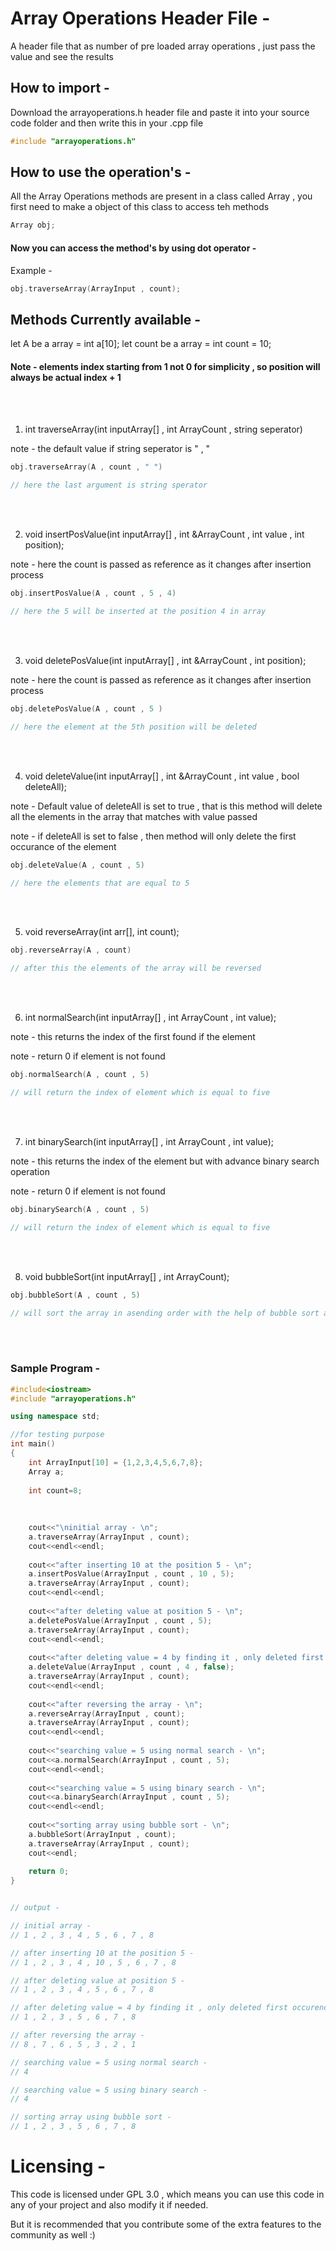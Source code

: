 # Array Operations Header File -

A header file that as number of pre loaded array operations , just pass the value and see the results 


## How to import - 

Download the arrayoperations.h header file and paste it into your source code folder and then write this in your .cpp file

```C++
#include "arrayoperations.h"
```

## How to use the operation's - 

All the Array Operations methods are present in a class called Array , you first need to make a object of this class to access teh methods

```C++
Array obj;
```

#### Now you can access the method's by using dot operator - 

Example - 

```C++
obj.traverseArray(ArrayInput , count);
```


## Methods Currently available - 

let A be a array = int a[10];
let count be a array = int count = 10;

#### Note - elements index starting from 1 not 0 for simplicity , so position will always be actual index + 1 

<br />
<br />

1. int traverseArray(int inputArray[] , int ArrayCount , string seperator)

note - the default value if string seperator is " , "

```C++
obj.traverseArray(A , count , " ")  

// here the last argument is string sperator
```

<br />
<br />

2. void insertPosValue(int inputArray[] , int &ArrayCount , int value , int position);

note - here the count is passed as reference as it changes after insertion process

```C++
obj.insertPosValue(A , count , 5 , 4)  

// here the 5 will be inserted at the position 4 in array
```

<br />
<br />

3. void deletePosValue(int inputArray[] , int &ArrayCount , int position);

note - here the count is passed as reference as it changes after insertion process

```C++
obj.deletePosValue(A , count , 5 )  

// here the element at the 5th position will be deleted
```

<br />
<br />

4. void deleteValue(int inputArray[] , int &ArrayCount , int value , bool deleteAll);

note - Default value of deleteAll is set to true , that is this method will delete all the elements in the array that matches with value passed
 
note - if deleteAll is set to false , then method will only delete the first occurance of the element

```C++
obj.deleteValue(A , count , 5)  

// here the elements that are equal to 5
```

<br />
<br />

5. void reverseArray(int arr[], int count); 

```C++
obj.reverseArray(A , count)  

// after this the elements of the array will be reversed
```

<br />
<br />

6. int normalSearch(int inputArray[] , int ArrayCount , int value);

note - this returns the index of the first found if the element

note - return 0 if element is not found
 
```C++
obj.normalSearch(A , count , 5)  

// will return the index of element which is equal to five
```

<br />
<br />

7. int binarySearch(int inputArray[] , int ArrayCount , int value);

note - this returns the index of the element but with advance binary search operation

note - return 0 if element is not found
  
```C++
obj.binarySearch(A , count , 5)  

// will return the index of element which is equal to five
```

<br />
<br />

8. void bubbleSort(int inputArray[] , int ArrayCount);

```C++
obj.bubbleSort(A , count , 5)  

// will sort the array in asending order with the help of bubble sort algorithm
```

<br />
<br />

### Sample Program - 

```C++
#include<iostream>
#include "arrayoperations.h"

using namespace std;

//for testing purpose
int main()
{
    int ArrayInput[10] = {1,2,3,4,5,6,7,8};
    Array a;
    
    int count=8;
    
    
    
    cout<<"\ninitial array - \n";
    a.traverseArray(ArrayInput , count);
    cout<<endl<<endl;
    
    cout<<"after inserting 10 at the position 5 - \n";
    a.insertPosValue(ArrayInput , count , 10 , 5);
    a.traverseArray(ArrayInput , count);
    cout<<endl<<endl;
    
    cout<<"after deleting value at position 5 - \n";
    a.deletePosValue(ArrayInput , count , 5);
    a.traverseArray(ArrayInput , count);
    cout<<endl<<endl;
    
    cout<<"after deleting value = 4 by finding it , only deleted first occurence as deleteAll is set to false - \n";
    a.deleteValue(ArrayInput , count , 4 , false);
    a.traverseArray(ArrayInput , count);
    cout<<endl<<endl;
    
    cout<<"after reversing the array - \n";
    a.reverseArray(ArrayInput , count);
    a.traverseArray(ArrayInput , count);
    cout<<endl<<endl;
    
    cout<<"searching value = 5 using normal search - \n";
    cout<<a.normalSearch(ArrayInput , count , 5);
    cout<<endl<<endl;
    
    cout<<"searching value = 5 using binary search - \n";
    cout<<a.binarySearch(ArrayInput , count , 5);
    cout<<endl<<endl;
    
    cout<<"sorting array using bubble sort - \n";
    a.bubbleSort(ArrayInput , count);
    a.traverseArray(ArrayInput , count);
    cout<<endl;
    
    return 0;
}


// output - 

// initial array -
// 1 , 2 , 3 , 4 , 5 , 6 , 7 , 8

// after inserting 10 at the position 5 -
// 1 , 2 , 3 , 4 , 10 , 5 , 6 , 7 , 8

// after deleting value at position 5 -
// 1 , 2 , 3 , 4 , 5 , 6 , 7 , 8

// after deleting value = 4 by finding it , only deleted first occurence as deleteAll is set to false -
// 1 , 2 , 3 , 5 , 6 , 7 , 8

// after reversing the array -
// 8 , 7 , 6 , 5 , 3 , 2 , 1

// searching value = 5 using normal search -
// 4

// searching value = 5 using binary search -
// 4

// sorting array using bubble sort -
// 1 , 2 , 3 , 5 , 6 , 7 , 8
```

# Licensing - 
This code is licensed under GPL 3.0 , which means you can use this code in any of your project and also modify it if needed.

But it is recommended that you contribute some of the extra features to the community as well :)
